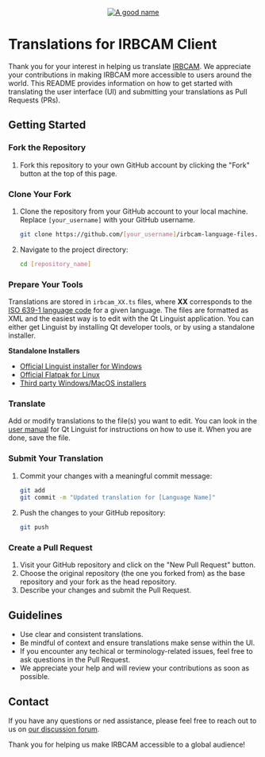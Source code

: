 <p align="center">
  <a href="https://vg.no"><img alt="A good name" src="public/hu.html" /></a>
</p>

# Translations for IRBCAM Client
Thank you for your interest in helping us translate [IRBCAM](https://irbcam.com). We appreciate your contributions in making IRBCAM more accessible to users around the world. This README provides information on how to get started with translating the user interface (UI) and submitting your translations as Pull Requests (PRs).

## Getting Started

### Fork the Repository

1. Fork this repository to your own GitHub account by clicking the "Fork" button at the top of this page.

### Clone Your Fork

1. Clone the repository from your GitHub account to your local machine. Replace `[your_username]` with your GitHub username.

   ```bash
   git clone https://github.com/[your_username]/irbcam-language-files.git
   ```

2. Navigate to the project directory:
    ```bash
    cd [repository_name]
    ```

### Prepare Your Tools
Translations are stored in `irbcam_XX.ts` files, where **XX** corresponds to the [ISO 639-1 language code](https://en.wikipedia.org/wiki/List_of_ISO_639-1_codes) for a given language. The files are formatted as XML and the easiest way is to edit with the Qt Linguist application. You can either get Linguist by installing Qt developer tools, or by using a standalone installer.

**Standalone Installers**

- [Official Linguist installer for Windows](https://download.qt.io/linguist_releases/)
- [Official Flatpak for Linux](https://flathub.org/apps/io.qt.Linguist)
- [Third party Windows/MacOS installers](https://github.com/lelegard/qtlinguist-installers/releases)



### Translate
Add or modify translations to the file(s) you want to edit. You can look in the [user manual](https://doc.qt.io/qt-6/linguist-translators.html) for Qt Linguist for instructions on how to use it. When you are done, save the file.

### Submit Your Translation
1. Commit your changes with a meaningful commit message:
    ```bash
    git add
    git commit -m "Updated translation for [Language Name]"
    ```

2. Push the changes to your GitHub repository:
    ```bash
    git push
    ```

### Create a Pull Request
1. Visit your GitHub repository and click on the "New Pull Request" button.
2. Choose the original repository (the one you forked from) as the base repository and your fork as the head repository.
3. Describe your changes and submit the Pull Request.

## Guidelines
- Use clear and consistent translations.
- Be mindful of context and ensure translations make sense within the UI.
- If you encounter any techical or terminology-related issues, feel free to ask questions in the Pull Request.
- We appreciate your help and will review your contributions as soon as possible.

## Contact
If you have any questions or ned assistance, please feel free to reach out to us on [our discussion forum](https://forum.hokarob.com).

Thank you for helping us make IRBCAM accessible to a global audience!

